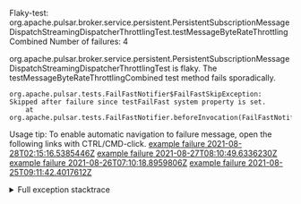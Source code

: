         
Flaky-test: org.apache.pulsar.broker.service.persistent.PersistentSubscriptionMessageDispatchStreamingDispatcherThrottlingTest.testMessageByteRateThrottlingCombined
Number of failures: 4

org.apache.pulsar.broker.service.persistent.PersistentSubscriptionMessageDispatchStreamingDispatcherThrottlingTest is flaky. The testMessageByteRateThrottlingCombined test method fails sporadically.

```
org.apache.pulsar.tests.FailFastNotifier$FailFastSkipException: Skipped after failure since testFailFast system property is set.
	at org.apache.pulsar.tests.FailFastNotifier.beforeInvocation(FailFastNotifier.java:88)

```

Usage tip: To enable automatic navigation to failure message, open the following links with CTRL/CMD-click.
[example failure 2021-08-28T02:15:16.5385446Z](https://github.com/apache/pulsar/runs/3448473880?check_suite_focus=true#step:9:1372)
[example failure 2021-08-27T08:10:49.6336230Z](https://github.com/apache/pulsar/runs/3440980370?check_suite_focus=true#step:9:1443)
[example failure 2021-08-26T07:10:18.8959806Z](https://github.com/apache/pulsar/runs/3429892136?check_suite_focus=true#step:9:1430)
[example failure 2021-08-25T09:11:42.4017612Z](https://github.com/apache/pulsar/runs/3420085427?check_suite_focus=true#step:10:1374)


<details>
<summary>Full exception stacktrace</summary>
<code><pre>
org.apache.pulsar.tests.FailFastNotifier$FailFastSkipException: Skipped after failure since testFailFast system property is set.
	at org.apache.pulsar.tests.FailFastNotifier.beforeInvocation(FailFastNotifier.java:88)

</pre></code>
</details>

